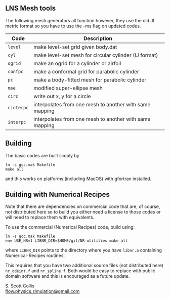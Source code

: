 ## LNS Mesh tools

The following mesh generators all function however, they use the old JI 
metric format so you have to use the -ms flag on updated codes.

Code       | Description
-----------|--------------------------------------------------------
`level`    | make level-set grid given body.dat
`cyl`      | make level-set mesh for circular cylinder (IJ format)
`ogrid`    | make an ogrid for a cylinder or airfoil
`confpc`   | make a conformal grid for parabolic cylinder
`pc`       | make a body-fitted mesh for parabolic cylinder
`mse`      | modified super-ellipse mesh
`circ`     | write out x, y for a circle
`cinterpc` | interpolates from one mesh to another with same mapping
`interpc`  | interpolates from one mesh to another with same mapping

## Building

The basic codes are built simply by

    ln -s gcc.mak Makefile
    make all

and this works on platforms (including MacOS) with gfortran installed.

## Building with Numerical Recipes 

Note that there are dependencies on commercial code that are, of
course, not distributed here so to build you either need a 
license to those codes or will need to replace
them with equivalents.

To use the commercial (Numerical Recipes) code, build using:

    ln -s gcc.mak Makefile
    env USE_NR=1 LIBNR_DIR=$HOME/git/NR-utilities make all

where `LIBNR_DIR` points to the directory where you have `libnr.a` containing
Numerical-Recipes routines.

This requires that you have two additional source files (not 
distributed here) `nr_odeint.f` and `nr_spline.f`. Both would be
easy to replace with public domain software and this is 
encouraged as a future update.

S. Scott Collis\
flow.physics.simulation@gmail.com
